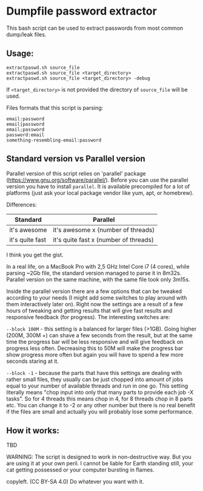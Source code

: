 # Dumpfile password extractor
This bash script can be used to extract passwords from most common dump/leak files.

## Usage:

```
extractpaswd.sh source_file
extractpaswd.sh source_file <target_directory>
extractpaswd.sh source_file <target_directory> -debug
```

If `<target_directory>` is not provided the directory of `source_file` will be used.

Files formats that this script is parsing:
```
email:password
email|password
email;password
password:email
something-resembling-email:password
```

## Standard version vs Parallel version
Parallel version of this script relies on 'parallel' package (https://www.gnu.org/software/parallel/).
Before you can use the parallel version you have to install `parallel`. It is available precompiled for a lot of platforms (just ask your local package vendor like yum, apt, or homebrew).

Differences:

Standard | Parallel
------|------
it's awesome | it's awesome x (number of threads)
it's quite fast | it's quite fast x (number of threads)

I think you get the gist.

In a real life, on a MacBook Pro with 2,5 GHz Intel Core i7 (4 cores), while parsing ~2Gb file, the standard version managed to parse it in 8m32s. Parallel version on the same machine, with the same file took only 3m15s.

Inside the parallel version there are a few options that can be tweaked according to your needs (I might add some switches to play around with them interactively later on). Right now the settings are a result of a few hours of tweaking and getting results that will give fast results and responsive feedback (for progress).
The interesting switches are:

`--block 100M` - this setting is a balanced for larger files (>1GB). Going higher (200M, 300M +) can shave a few seconds from the result, but at the same time the progress bar will be less responsive and will give feedback on progress less often. Decreasing this to 50M will make the progress bar show progress more often but again you will have to spend a few more seconds staring at it.

`--block -1` - because the parts that have this settings are dealing with rather small files, they usually can be just chopped into amount of jobs equal to your number of available threads and run in one go. This setting literally means "chop input into only that many parts to provide each job -X tasks". So for 4 threads this means chop in 4, for 8 threads chop in 8 parts etc. You can change it to -2 or any other number but there is no real benefit if the files are small and actually you will probably lose some performance.


## How it works:
TBD

WARNING: The script is designed to work in non-destructive way. But you are using it at your own peril. I cannot be liable for Earth standing still, your cat getting possessed or your computer bursting in flames.

copyleft. (CC BY-SA 4.0) Do whatever you want with it.
